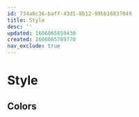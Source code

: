 ```yaml
---
id: 734a8c36-baff-43d1-8b12-99bb16837049
title: Style
desc: ''
updated: 1606065859430
created: 1606065789770
nav_exclude: true
---
```


# Style

## Colors
